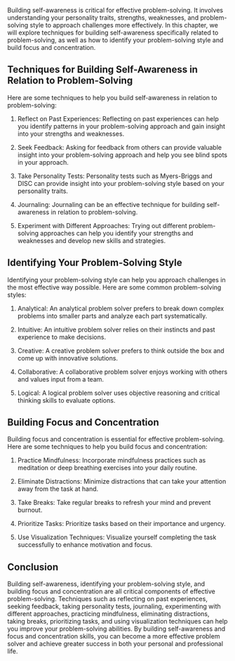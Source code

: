 
Building self-awareness is critical for effective problem-solving. It involves understanding your personality traits, strengths, weaknesses, and problem-solving style to approach challenges more effectively. In this chapter, we will explore techniques for building self-awareness specifically related to problem-solving, as well as how to identify your problem-solving style and build focus and concentration.

Techniques for Building Self-Awareness in Relation to Problem-Solving
---------------------------------------------------------------------

Here are some techniques to help you build self-awareness in relation to problem-solving:

1. Reflect on Past Experiences: Reflecting on past experiences can help you identify patterns in your problem-solving approach and gain insight into your strengths and weaknesses.

2. Seek Feedback: Asking for feedback from others can provide valuable insight into your problem-solving approach and help you see blind spots in your approach.

3. Take Personality Tests: Personality tests such as Myers-Briggs and DISC can provide insight into your problem-solving style based on your personality traits.

4. Journaling: Journaling can be an effective technique for building self-awareness in relation to problem-solving.

5. Experiment with Different Approaches: Trying out different problem-solving approaches can help you identify your strengths and weaknesses and develop new skills and strategies.

Identifying Your Problem-Solving Style
--------------------------------------

Identifying your problem-solving style can help you approach challenges in the most effective way possible. Here are some common problem-solving styles:

1. Analytical: An analytical problem solver prefers to break down complex problems into smaller parts and analyze each part systematically.

2. Intuitive: An intuitive problem solver relies on their instincts and past experience to make decisions.

3. Creative: A creative problem solver prefers to think outside the box and come up with innovative solutions.

4. Collaborative: A collaborative problem solver enjoys working with others and values input from a team.

5. Logical: A logical problem solver uses objective reasoning and critical thinking skills to evaluate options.

Building Focus and Concentration
--------------------------------

Building focus and concentration is essential for effective problem-solving. Here are some techniques to help you build focus and concentration:

1. Practice Mindfulness: Incorporate mindfulness practices such as meditation or deep breathing exercises into your daily routine.

2. Eliminate Distractions: Minimize distractions that can take your attention away from the task at hand.

3. Take Breaks: Take regular breaks to refresh your mind and prevent burnout.

4. Prioritize Tasks: Prioritize tasks based on their importance and urgency.

5. Use Visualization Techniques: Visualize yourself completing the task successfully to enhance motivation and focus.

Conclusion
----------

Building self-awareness, identifying your problem-solving style, and building focus and concentration are all critical components of effective problem-solving. Techniques such as reflecting on past experiences, seeking feedback, taking personality tests, journaling, experimenting with different approaches, practicing mindfulness, eliminating distractions, taking breaks, prioritizing tasks, and using visualization techniques can help you improve your problem-solving abilities. By building self-awareness and focus and concentration skills, you can become a more effective problem solver and achieve greater success in both your personal and professional life.
